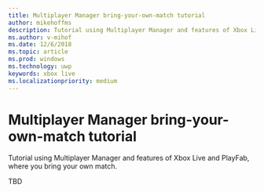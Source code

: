 ```yaml
---
title: Multiplayer Manager bring-your-own-match tutorial
author: mikehoffms
description: Tutorial using Multiplayer Manager and features of Xbox Live and PlayFab, where you bring your own match.
ms.author: v-mihof
ms.date: 12/6/2018
ms.topic: article
ms.prod: windows
ms.technology: uwp
keywords: xbox live
ms.localizationpriority: medium
---
```


# Multiplayer Manager bring-your-own-match tutorial

Tutorial using Multiplayer Manager and features of Xbox Live and PlayFab, where you bring your own match.

TBD

